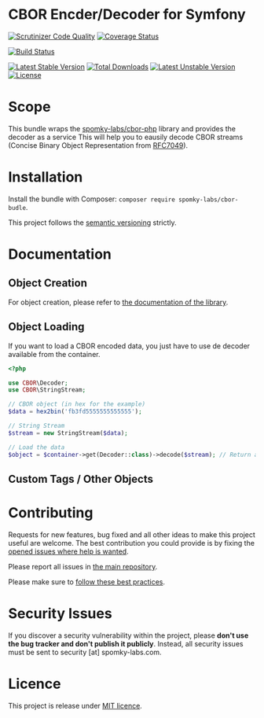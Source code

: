 CBOR Encder/Decoder for Symfony
===============================

[![Scrutinizer Code Quality](https://scrutinizer-ci.com/g/spomky-labs/cbor-bundle/badges/quality-score.png?b=master)](https://scrutinizer-ci.com/g/spomky-labs/cbor-bundle/?branch=master)
[![Coverage Status](https://coveralls.io/repos/github/spomky-labs/cbor-bundle/badge.svg?branch=master)](https://coveralls.io/github/spomky-labs/cbor-bundle?branch=master)

[![Build Status](https://travis-ci.org/spomky-labs/cbor-bundle.svg?branch=master)](https://travis-ci.org/spomky-labs/cbor-bundle)

[![Latest Stable Version](https://poser.pugx.org/spomky-labs/cbor-bundle/v/stable.png)](https://packagist.org/packages/spomky-labs/cbor-bundle)
[![Total Downloads](https://poser.pugx.org/spomky-labs/cbor-bundle/downloads.png)](https://packagist.org/packages/spomky-labs/cbor-bundle)
[![Latest Unstable Version](https://poser.pugx.org/spomky-labs/cbor-bundle/v/unstable.png)](https://packagist.org/packages/spomky-labs/cbor-bundle)
[![License](https://poser.pugx.org/spomky-labs/cbor-bundle/license.png)](https://packagist.org/packages/spomky-labs/cbor-bundle)

# Scope

This bundle wraps the [spomky-labs/cbor-php](https://github.com/spomky-labs/cbor-bundle) library and provides the decoder as a service
This will help you to eausily decode CBOR streams (Concise Binary Object Representation from [RFC7049](https://tools.ietf.org/html/rfc7049)).

# Installation

Install the bundle with Composer: `composer require spomky-labs/cbor-budle`.

This project follows the [semantic versioning](http://semver.org/) strictly.

# Documentation

## Object Creation

For object creation, please refer to [the documentation of the library](https://github.com/Spomky-Labs/cbor-php#object-creation).

## Object Loading

If you want to load a CBOR encoded data, you just have to use de decoder available from the container.

```php
<?php

use CBOR\Decoder;
use CBOR\StringStream;

// CBOR object (in hex for the example)
$data = hex2bin('fb3fd5555555555555');

// String Stream
$stream = new StringStream($data);

// Load the data
$object = $container->get(Decoder::class)->decode($stream); // Return a CBOR\OtherObject\DoublePrecisionFloatObject class with normalized value ~0.3333 (=1/3)
```

## Custom Tags / Other Objects



# Contributing

Requests for new features, bug fixed and all other ideas to make this project useful are welcome.
The best contribution you could provide is by fixing the [opened issues where help is wanted](https://github.com/spomky-labs/cbor-bundle/issues?q=is%3Aissue+is%3Aopen+label%3A%22help+wanted%22).

Please report all issues in [the main repository](https://github.com/spomky-labs/cbor-bundle/issues).

Please make sure to [follow these best practices](.github/CONTRIBUTING.md).

# Security Issues

If you discover a security vulnerability within the project, please **don't use the bug tracker and don't publish it publicly**.
Instead, all security issues must be sent to security [at] spomky-labs.com. 

# Licence

This project is release under [MIT licence](LICENSE).
